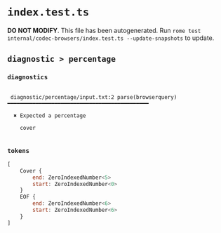 # `index.test.ts`

**DO NOT MODIFY**. This file has been autogenerated. Run `rome test internal/codec-browsers/index.test.ts --update-snapshots` to update.

## `diagnostic > percentage`

### `diagnostics`

```

 diagnostic/percentage/input.txt:2 parse(browserquery) ━━━━━━━━━━━━━━━━━━━━━━━━━━━━━━━━━━━━━━━━━━━━━

  ✖ Expected a percentage

    cover


```

### `tokens`

```javascript
[
	Cover {
		end: ZeroIndexedNumber<5>
		start: ZeroIndexedNumber<0>
	}
	EOF {
		end: ZeroIndexedNumber<6>
		start: ZeroIndexedNumber<6>
	}
]
```
